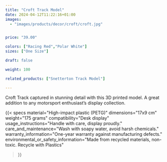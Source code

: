 ```yaml
---
title: "Croft Track Model"
date: 2024-04-12T11:22:16+01:00
images:
  - "images/products/decor/croft/croft.jpg"


price: "39.00"

colors: ["Racing Red","Polar White"]
sizes: ["One Size"]

draft: false

weight: 100

related_products: ["Snetterton Track Model"]

---
```


Croft Track captured in stunning detail with this 3D printed model. A great addition to any motorsport enthusiast’s display collection.

{{< specs
    material="High-impact plastic (PETG)"
    dimensions="17x9 cm"
    weight="175 grams"
    compatibility="Desk display"
    usage_instructions="Handle with care, display proudly."
    care_and_maintenance="Wash with soapy water, avoid harsh chemicals."
    warranty_information="One-year warranty against manufacturing defects."
    environmental_or_safety_information="Made from recycled materials, non-toxic. Recycle with Plastics"
>}}
